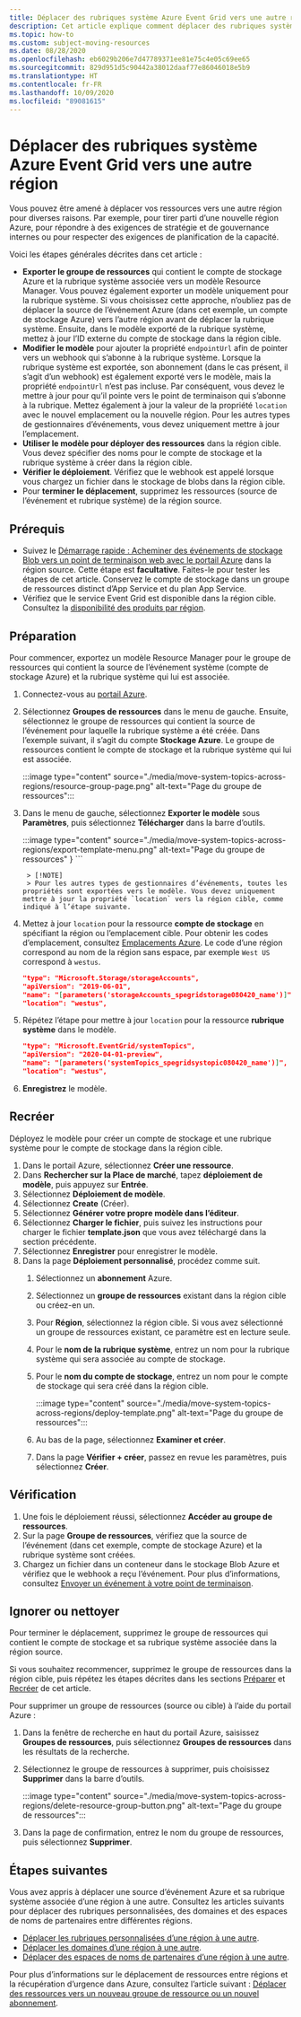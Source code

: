 ```yaml
---
title: Déplacer des rubriques système Azure Event Grid vers une autre région
description: Cet article explique comment déplacer des rubriques système Azure Event Grid d’une région à une autre.
ms.topic: how-to
ms.custom: subject-moving-resources
ms.date: 08/28/2020
ms.openlocfilehash: eb6029b206e7d47789371ee81e75c4e05c69ee65
ms.sourcegitcommit: 829d951d5c90442a38012daaf77e86046018e5b9
ms.translationtype: HT
ms.contentlocale: fr-FR
ms.lasthandoff: 10/09/2020
ms.locfileid: "89081615"
---
```

# <a name="move-azure-event-grid-system-topics-to-another-region"></a>Déplacer des rubriques système Azure Event Grid vers une autre région
Vous pouvez être amené à déplacer vos ressources vers une autre région pour diverses raisons. Par exemple, pour tirer parti d’une nouvelle région Azure, pour répondre à des exigences de stratégie et de gouvernance internes ou pour respecter des exigences de planification de la capacité. 

Voici les étapes générales décrites dans cet article : 

- **Exporter le groupe de ressources** qui contient le compte de stockage Azure et la rubrique système associée vers un modèle Resource Manager. Vous pouvez également exporter un modèle uniquement pour la rubrique système. Si vous choisissez cette approche, n’oubliez pas de déplacer la source de l’événement Azure (dans cet exemple, un compte de stockage Azure) vers l’autre région avant de déplacer la rubrique système. Ensuite, dans le modèle exporté de la rubrique système, mettez à jour l’ID externe du compte de stockage dans la région cible. 
- **Modifier le modèle** pour ajouter la propriété `endpointUrl` afin de pointer vers un webhook qui s’abonne à la rubrique système. Lorsque la rubrique système est exportée, son abonnement (dans le cas présent, il s’agit d’un webhook) est également exporté vers le modèle, mais la propriété `endpointUrl` n’est pas incluse. Par conséquent, vous devez le mettre à jour pour qu’il pointe vers le point de terminaison qui s’abonne à la rubrique. Mettez également à jour la valeur de la propriété `location` avec le nouvel emplacement ou la nouvelle région. Pour les autres types de gestionnaires d’événements, vous devez uniquement mettre à jour l’emplacement. 
- **Utiliser le modèle pour déployer des ressources** dans la région cible. Vous devez spécifier des noms pour le compte de stockage et la rubrique système à créer dans la région cible. 
- **Vérifier le déploiement**. Vérifiez que le webhook est appelé lorsque vous chargez un fichier dans le stockage de blobs dans la région cible. 
- Pour **terminer le déplacement**, supprimez les ressources (source de l’événement et rubrique système) de la région source. 

## <a name="prerequisites"></a>Prérequis
- Suivez le [Démarrage rapide : Acheminer des événements de stockage Blob vers un point de terminaison web avec le portail Azure](blob-event-quickstart-portal.md) dans la région source. Cette étape est **facultative**. Faites-le pour tester les étapes de cet article. Conservez le compte de stockage dans un groupe de ressources distinct d’App Service et du plan App Service. 
- Vérifiez que le service Event Grid est disponible dans la région cible. Consultez la [disponibilité des produits par région](https://azure.microsoft.com/global-infrastructure/services/?products=event-grid&regions=all).

## <a name="prepare"></a>Préparation
Pour commencer, exportez un modèle Resource Manager pour le groupe de ressources qui contient la source de l’événement système (compte de stockage Azure) et la rubrique système qui lui est associée. 

1. Connectez-vous au [portail Azure](https://portal.azure.com).
1. Sélectionnez **Groupes de ressources** dans le menu de gauche. Ensuite, sélectionnez le groupe de ressources qui contient la source de l’événement pour laquelle la rubrique système a été créée. Dans l’exemple suivant, il s’agit du compte **Stockage Azure**. Le groupe de ressources contient le compte de stockage et la rubrique système qui lui est associée. 

    :::image type="content" source="./media/move-system-topics-across-regions/resource-group-page.png" alt-text="Page du groupe de ressources":::        
3. Dans le menu de gauche, sélectionnez **Exporter le modèle** sous **Paramètres**, puis sélectionnez **Télécharger** dans la barre d’outils. 

    :::image type="content" source="./media/move-system-topics-across-regions/export-template-menu.png" alt-text="Page du groupe de ressources"
        }
        ```

        > [!NOTE]
        > Pour les autres types de gestionnaires d’événements, toutes les propriétés sont exportées vers le modèle. Vous devez uniquement mettre à jour la propriété `location` vers la région cible, comme indiqué à l’étape suivante. 
7. Mettez à jour `location` pour la ressource **compte de stockage** en spécifiant la région ou l’emplacement cible. Pour obtenir les codes d’emplacement, consultez [Emplacements Azure](https://azure.microsoft.com/global-infrastructure/locations/). Le code d’une région correspond au nom de la région sans espace, par exemple `West US` correspond à `westus`.

    ```json
    "type": "Microsoft.Storage/storageAccounts",
    "apiVersion": "2019-06-01",
    "name": "[parameters('storageAccounts_spegridstorage080420_name')]",
    "location": "westus",
    ```
8. Répétez l’étape pour mettre à jour `location` pour la ressource **rubrique système** dans le modèle. 

    ```json
    "type": "Microsoft.EventGrid/systemTopics",
    "apiVersion": "2020-04-01-preview",
    "name": "[parameters('systemTopics_spegridsystopic080420_name')]",
    "location": "westus",
    ```
1. **Enregistrez** le modèle. 

## <a name="recreate"></a>Recréer 
Déployez le modèle pour créer un compte de stockage et une rubrique système pour le compte de stockage dans la région cible. 

1. Dans le portail Azure, sélectionnez **Créer une ressource**.
2. Dans **Rechercher sur la Place de marché**, tapez **déploiement de modèle**, puis appuyez sur **Entrée**.
3. Sélectionnez **Déploiement de modèle**.
4. Sélectionnez **Create** (Créer).
5. Sélectionnez **Générer votre propre modèle dans l’éditeur**.
6. Sélectionnez **Charger le fichier**, puis suivez les instructions pour charger le fichier **template.json** que vous avez téléchargé dans la section précédente.
7. Sélectionnez **Enregistrer** pour enregistrer le modèle. 
8. Dans la page **Déploiement personnalisé**, procédez comme suit. 
    1. Sélectionnez un **abonnement** Azure. 
    1. Sélectionnez un **groupe de ressources** existant dans la région cible ou créez-en un. 
    1. Pour **Région**, sélectionnez la région cible. Si vous avez sélectionné un groupe de ressources existant, ce paramètre est en lecture seule.
    1. Pour le **nom de la rubrique système**, entrez un nom pour la rubrique système qui sera associée au compte de stockage.  
    1. Pour le **nom du compte de stockage**, entrez un nom pour le compte de stockage qui sera créé dans la région cible. 

        :::image type="content" source="./media/move-system-topics-across-regions/deploy-template.png" alt-text="Page du groupe de ressources":::
    5. Au bas de la page, sélectionnez **Examiner et créer**. 
    1. Dans la page **Vérifier + créer**, passez en revue les paramètres, puis sélectionnez **Créer**. 

## <a name="verify"></a>Vérification
1. Une fois le déploiement réussi, sélectionnez **Accéder au groupe de ressources**. 
1. Sur la page **Groupe de ressources**, vérifiez que la source de l’événement (dans cet exemple, compte de stockage Azure) et la rubrique système sont créées. 
1. Chargez un fichier dans un conteneur dans le stockage Blob Azure et vérifiez que le webhook a reçu l’événement. Pour plus d’informations, consultez [Envoyer un événement à votre point de terminaison](blob-event-quickstart-portal.md#send-an-event-to-your-endpoint).

## <a name="discard-or-clean-up"></a>Ignorer ou nettoyer
Pour terminer le déplacement, supprimez le groupe de ressources qui contient le compte de stockage et sa rubrique système associée dans la région source.  

Si vous souhaitez recommencer, supprimez le groupe de ressources dans la région cible, puis répétez les étapes décrites dans les sections [Préparer](#prepare) et [Recréer](#recreate) de cet article.

Pour supprimer un groupe de ressources (source ou cible) à l’aide du portail Azure :

1. Dans la fenêtre de recherche en haut du portail Azure, saisissez **Groupes de ressources**, puis sélectionnez **Groupes de ressources** dans les résultats de la recherche. 
2. Sélectionnez le groupe de ressources à supprimer, puis choisissez **Supprimer** dans la barre d’outils. 

    :::image type="content" source="./media/move-system-topics-across-regions/delete-resource-group-button.png" alt-text="Page du groupe de ressources":::
3. Dans la page de confirmation, entrez le nom du groupe de ressources, puis sélectionnez **Supprimer**.  

## <a name="next-steps"></a>Étapes suivantes
Vous avez appris à déplacer une source d’événement Azure et sa rubrique système associée d’une région à une autre. Consultez les articles suivants pour déplacer des rubriques personnalisées, des domaines et des espaces de noms de partenaires entre différentes régions.

- [Déplacer les rubriques personnalisées d’une région à une autre](move-custom-topics-across-regions.md). 
- [Déplacer les domaines d’une région à une autre](move-domains-across-regions.md). 
- [Déplacer des espaces de noms de partenaires d’une région à une autre](move-partner-namespaces-across-regions.md). 

Pour plus d’informations sur le déplacement de ressources entre régions et la récupération d’urgence dans Azure, consultez l’article suivant : [Déplacer des ressources vers un nouveau groupe de ressource ou un nouvel abonnement](../azure-resource-manager/management/move-resource-group-and-subscription.md).
